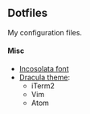 ## Dotfiles

My configuration files.

#### Misc
- [Incosolata font](http://www.levien.com/type/myfonts/inconsolata.html)
- [Dracula theme](https://draculatheme.com/):
  - iTerm2
  - Vim
  - Atom
